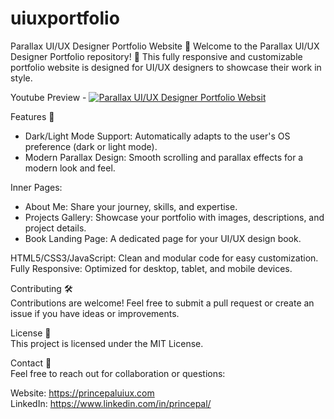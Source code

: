 # uiuxportfolio

Parallax UI/UX Designer Portfolio Website 🌟
Welcome to the Parallax UI/UX Designer Portfolio repository! 🎨 This fully responsive and customizable portfolio website is designed for UI/UX designers to showcase their work in style.

Youtube Preview - 
[![Parallax UI/UX Designer Portfolio Websit](https://img.youtube.com/vi/17hJKRK0NTE/0.jpg)](https://www.youtube.com/watch?v=17hJKRK0NTE)

Features 🚀
- Dark/Light Mode Support: Automatically adapts to the user's OS preference (dark or light mode).
- Modern Parallax Design: Smooth scrolling and parallax effects for a modern look and feel.

Inner Pages:
- About Me: Share your journey, skills, and expertise.
- Projects Gallery: Showcase your portfolio with images, descriptions, and project details.
- Book Landing Page: A dedicated page for your UI/UX design book.

HTML5/CSS3/JavaScript: Clean and modular code for easy customization.
Fully Responsive: Optimized for desktop, tablet, and mobile devices.

Contributing 🛠  
Contributions are welcome! Feel free to submit a pull request or create an issue if you have ideas or improvements.

License 📄  
This project is licensed under the MIT License.

Contact 💌  
Feel free to reach out for collaboration or questions:

Website: https://princepaluiux.com  
LinkedIn: https://www.linkedin.com/in/princepal/
